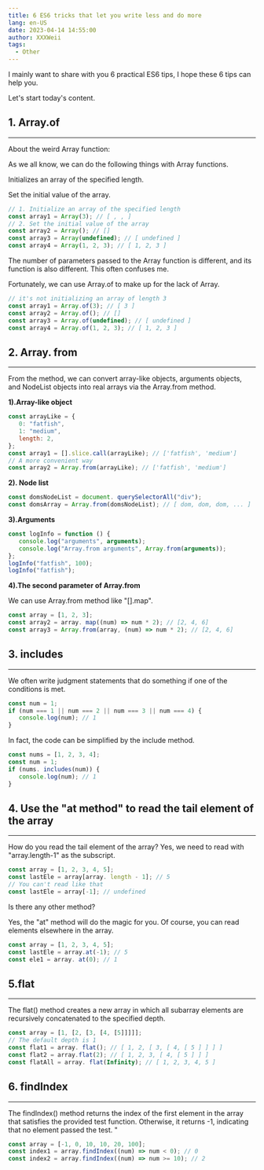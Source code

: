 ```yaml
---
title: 6 ES6 tricks that let you write less and do more
lang: en-US
date: 2023-04-14 14:55:00
author: XXXWeii
tags:
  - Other
---
```


I mainly want to share with you 6 practical ES6 tips, I hope these 6 tips can help you.

Let's start today's content.

## 1. Array.of

---

About the weird Array function:

As we all know, we can do the following things with Array functions.

Initializes an array of the specified length.

Set the initial value of the array.

```js
// 1. Initialize an array of the specified length
const array1 = Array(3); // [ , , ]
// 2. Set the initial value of the array
const array2 = Array(); // []
const array3 = Array(undefined); // [ undefined ]
const array4 = Array(1, 2, 3); // [ 1, 2, 3 ]
```

The number of parameters passed to the Array function is different, and its function is also different. This often confuses me.

Fortunately, we can use Array.of to make up for the lack of Array.

```js
// it's not initializing an array of length 3
const array1 = Array.of(3); // [ 3 ]
const array2 = Array.of(); // []
const array3 = Array.of(undefined); // [ undefined ]
const array4 = Array.of(1, 2, 3); // [ 1, 2, 3 ]
```

## 2. Array. from

---

From the method, we can convert array-like objects, arguments objects, and NodeList objects into real arrays via the Array.from method.

**1).Array-like object**

```js
const arrayLike = {
   0: "fatfish",
   1: "medium",
   length: 2,
};
const array1 = [].slice.call(arrayLike); // ['fatfish', 'medium']
// A more convenient way
const array2 = Array.from(arrayLike); // ['fatfish', 'medium']
```

**2). Node list**

```js
const domsNodeList = document. querySelectorAll("div");
const domsArray = Array.from(domsNodeList); // [ dom, dom, dom, ... ]
```

**3).Arguments**

```js
const logInfo = function () {
   console.log("arguments", arguments);
   console.log("Array.from arguments", Array.from(arguments));
};
logInfo("fatfish", 100);
logInfo("fatfish");
```

**4).The second parameter of Array.from**

We can use Array.from method like "[].map".

```js
const array = [1, 2, 3];
const array2 = array. map((num) => num * 2); // [2, 4, 6]
const array3 = Array.from(array, (num) => num * 2); // [2, 4, 6]
```

## 3. includes

---

We often write judgment statements that do something if one of the conditions is met.

```js
const num = 1;
if (num === 1 || num === 2 || num === 3 || num === 4) {
   console.log(num); // 1
}
```

In fact, the code can be simplified by the include method.

```js
const nums = [1, 2, 3, 4];
const num = 1;
if (nums. includes(num)) {
   console.log(num); // 1
}
```

## 4. Use the "at method" to read the tail element of the array

---

How do you read the tail element of the array? Yes, we need to read with "array.length-1" as the subscript.

```js
const array = [1, 2, 3, 4, 5];
const lastEle = array[array. length - 1]; // 5
// You can't read like that
const lastEle = array[-1]; // undefined
```

Is there any other method?

Yes, the "at" method will do the magic for you. Of course, you can read elements elsewhere in the array.

```js
const array = [1, 2, 3, 4, 5];
const lastEle = array.at(-1); // 5
const ele1 = array. at(0); // 1
```

## 5.flat

---

The flat() method creates a new array in which all subarray elements are recursively concatenated to the specified depth.

```js
const array = [1, [2, [3, [4, [5]]]]];
// The default depth is 1
const flat1 = array. flat(); // [ 1, 2, [ 3, [ 4, [ 5 ] ] ] ]
const flat2 = array.flat(2); // [ 1, 2, 3, [ 4, [ 5 ] ] ]
const flatAll = array. flat(Infinity); // [ 1, 2, 3, 4, 5 ]
```

## 6. findIndex

---

The findIndex() method returns the index of the first element in the array that satisfies the provided test function. Otherwise, it returns -1, indicating that no element passed the test. "

```js
const array = [-1, 0, 10, 10, 20, 100];
const index1 = array.findIndex((num) => num < 0); // 0
const index2 = array.findIndex((num) => num >= 10); // 2
```
